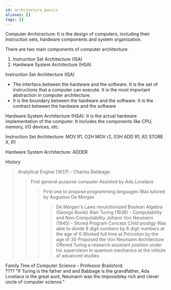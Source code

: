 ```yaml
---
id: architexture_basics
aliases: []
tags: []
---
```


Computer Archicecture:
It is the design of computers, including their instruction sets, hardware components and system organization.

There are two main components of computer architecture:
1. Instruction Set Architecture (ISA)
2. Hardware System Architecture (HSA)

Instruction Set Architecture (ISA)
- The interface between the hardware and the software. It is the set of instructions that a computer can execute. It is the most important abstraction in computer architecture.
- It is the boundary between the hardware and the software. It is the contract between the hardware and the software

Hardware System Architecture (HSA):
It is the actual hardware implementation of the computer. It includes the components like CPU, memory, I/O devices, etc.

Instruction Set Architecture:
MOV R1, O2H
MOV r2, 03H
ADD R1, R2
STORE X, R1

Hardware System Architecture:
ADDER

_History_

> Analytical Engine (1837) - Charles Babbage:
>> First general-purpose computer
>> Assisted by Ada Lovelace
>>> First one to propose programming languages
>>> Was tutored by Augustus De Morgan
>>>> De Morgan's Laws revulutionized Boolean Algebra (George Boole)
> Alan Turing (1936) - Computability and Non-Computability
> Johann Von Neumann (1945) - Stored Program Concept
>> Child prodigy
>> Was able to divide 8 digit numbers by 8 digit numbers at the age of 6
>> Worked full time at Princeton by the age of 30
>> Proposed the Von Neumann Architecture
>>> Offered Turing a research assistant position under his supervision in quantum mechanics at the intitute of advanced studies

Family Tree of Computer Science - Professor Brailsford: \
???? "If Turing is the father and and Babbage is the grandfather, Ada Lovelace is the great aunt, Neumann was the impossibley rich and clever uncle of computer science."
